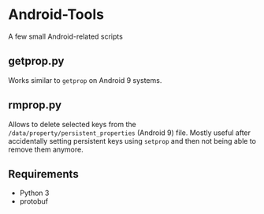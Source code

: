 # Android-Tools
A few small Android-related scripts

## getprop.py
Works similar to `getprop` on Android 9 systems.

## rmprop.py
Allows to delete selected keys from the `/data/property/persistent_properties` (Android 9) file. Mostly useful after accidentally setting persistent keys using `setprop` and then not being able to remove them anymore.

## Requirements
- Python 3
- protobuf
